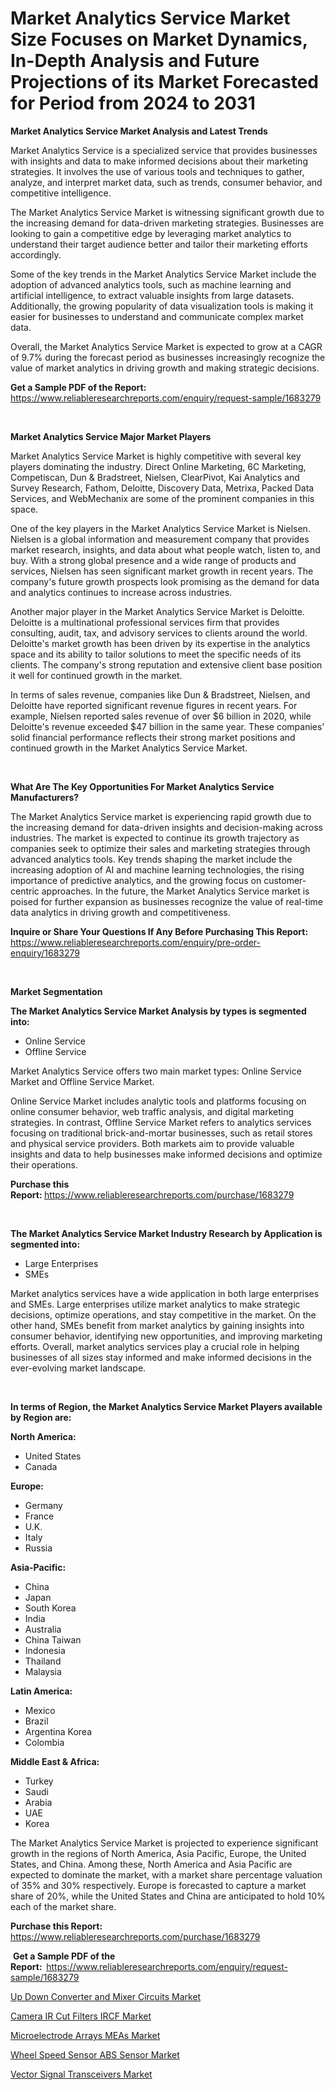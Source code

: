 <p><h1>Market Analytics Service Market Size Focuses on Market Dynamics, In-Depth Analysis and Future Projections of its Market Forecasted for Period from 2024 to 2031</h1></p><p><strong>Market Analytics Service Market Analysis and Latest Trends</strong></p>
<p><p>Market Analytics Service is a specialized service that provides businesses with insights and data to make informed decisions about their marketing strategies. It involves the use of various tools and techniques to gather, analyze, and interpret market data, such as trends, consumer behavior, and competitive intelligence.</p><p>The Market Analytics Service Market is witnessing significant growth due to the increasing demand for data-driven marketing strategies. Businesses are looking to gain a competitive edge by leveraging market analytics to understand their target audience better and tailor their marketing efforts accordingly. </p><p>Some of the key trends in the Market Analytics Service Market include the adoption of advanced analytics tools, such as machine learning and artificial intelligence, to extract valuable insights from large datasets. Additionally, the growing popularity of data visualization tools is making it easier for businesses to understand and communicate complex market data.</p><p>Overall, the Market Analytics Service Market is expected to grow at a CAGR of 9.7% during the forecast period as businesses increasingly recognize the value of market analytics in driving growth and making strategic decisions.</p></p>
<p><strong>Get a Sample PDF of the Report:&nbsp;</strong> <a href="https://www.reliableresearchreports.com/enquiry/request-sample/1683279">https://www.reliableresearchreports.com/enquiry/request-sample/1683279</a></p>
<p>&nbsp;</p>
<p><strong>Market Analytics Service Major Market Players</strong></p>
<p><p>Market Analytics Service Market is highly competitive with several key players dominating the industry. Direct Online Marketing, 6C Marketing, Competiscan, Dun & Bradstreet, Nielsen, ClearPivot, Kai Analytics and Survey Research, Fathom, Deloitte, Discovery Data, Metrixa, Packed Data Services, and WebMechanix are some of the prominent companies in this space.</p><p>One of the key players in the Market Analytics Service Market is Nielsen. Nielsen is a global information and measurement company that provides market research, insights, and data about what people watch, listen to, and buy. With a strong global presence and a wide range of products and services, Nielsen has seen significant market growth in recent years. The company's future growth prospects look promising as the demand for data and analytics continues to increase across industries.</p><p>Another major player in the Market Analytics Service Market is Deloitte. Deloitte is a multinational professional services firm that provides consulting, audit, tax, and advisory services to clients around the world. Deloitte's market growth has been driven by its expertise in the analytics space and its ability to tailor solutions to meet the specific needs of its clients. The company's strong reputation and extensive client base position it well for continued growth in the market.</p><p>In terms of sales revenue, companies like Dun & Bradstreet, Nielsen, and Deloitte have reported significant revenue figures in recent years. For example, Nielsen reported sales revenue of over $6 billion in 2020, while Deloitte's revenue exceeded $47 billion in the same year. These companies' solid financial performance reflects their strong market positions and continued growth in the Market Analytics Service Market.</p></p>
<p>&nbsp;</p>
<p><strong>What Are The Key Opportunities For Market Analytics Service Manufacturers?</strong></p>
<p><p>The Market Analytics Service market is experiencing rapid growth due to the increasing demand for data-driven insights and decision-making across industries. The market is expected to continue its growth trajectory as companies seek to optimize their sales and marketing strategies through advanced analytics tools. Key trends shaping the market include the increasing adoption of AI and machine learning technologies, the rising importance of predictive analytics, and the growing focus on customer-centric approaches. In the future, the Market Analytics Service market is poised for further expansion as businesses recognize the value of real-time data analytics in driving growth and competitiveness.</p></p>
<p><strong>Inquire or Share Your Questions If Any Before Purchasing This Report:</strong> <a href="https://www.reliableresearchreports.com/enquiry/pre-order-enquiry/1683279">https://www.reliableresearchreports.com/enquiry/pre-order-enquiry/1683279</a></p>
<p>&nbsp;</p>
<p><strong>Market Segmentation</strong></p>
<p><strong>The Market Analytics Service Market Analysis by types is segmented into:</strong></p>
<p><ul><li>Online Service</li><li>Offline Service</li></ul></p>
<p><p>Market Analytics Service offers two main market types: Online Service Market and Offline Service Market. </p><p>Online Service Market includes analytic tools and platforms focusing on online consumer behavior, web traffic analysis, and digital marketing strategies. In contrast, Offline Service Market refers to analytics services focusing on traditional brick-and-mortar businesses, such as retail stores and physical service providers. Both markets aim to provide valuable insights and data to help businesses make informed decisions and optimize their operations.</p></p>
<p><strong>Purchase this Report:&nbsp;</strong><a href="https://www.reliableresearchreports.com/purchase/1683279">https://www.reliableresearchreports.com/purchase/1683279</a></p>
<p>&nbsp;</p>
<p><strong>The Market Analytics Service Market Industry Research by Application is segmented into:</strong></p>
<p><ul><li>Large Enterprises</li><li>SMEs</li></ul></p>
<p><p>Market analytics services have a wide application in both large enterprises and SMEs. Large enterprises utilize market analytics to make strategic decisions, optimize operations, and stay competitive in the market. On the other hand, SMEs benefit from market analytics by gaining insights into consumer behavior, identifying new opportunities, and improving marketing efforts. Overall, market analytics services play a crucial role in helping businesses of all sizes stay informed and make informed decisions in the ever-evolving market landscape.</p></p>
<p>&nbsp;</p>
<p><strong>In terms of Region, the Market Analytics Service Market Players available by Region are:</strong></p>
<p>
    <p> <strong> North America: </strong>
        <ul>
            <li>United States</li>
            <li>Canada</li>
        </ul>
        </p> 
    <p> <strong> Europe: </strong>
        <ul>
            <li>Germany</li>
            <li>France</li>
            <li>U.K.</li>
            <li>Italy</li>
            <li>Russia</li>
        </ul>
        </p> 
    <p> <strong> Asia-Pacific: </strong>
        <ul>
            <li>China</li>
            <li>Japan</li>
            <li>South Korea</li>
            <li>India</li>
            <li>Australia</li>
            <li>China Taiwan</li>
            <li>Indonesia</li>
            <li>Thailand</li>
            <li>Malaysia</li>
        </ul>
        </p> 
    <p> <strong> Latin America: </strong>
        <ul>
            <li>Mexico</li>
            <li>Brazil</li>
            <li>Argentina Korea</li>
            <li>Colombia</li>
        </ul>
        </p> 
    <p> <strong> Middle East & Africa: </strong>
        <ul>
            <li>Turkey</li>
            <li>Saudi</li>
            <li>Arabia</li>
            <li>UAE</li>
            <li>Korea</li>
        </ul>
    </p>
    </p>
<p><p>The Market Analytics Service Market is projected to experience significant growth in the regions of North America, Asia Pacific, Europe, the United States, and China. Among these, North America and Asia Pacific are expected to dominate the market, with a market share percentage valuation of 35% and 30% respectively. Europe is forecasted to capture a market share of 20%, while the United States and China are anticipated to hold 10% each of the market share.</p></p>
<p><strong>Purchase this Report: </strong><a href="https://www.reliableresearchreports.com/purchase/1683279">https://www.reliableresearchreports.com/purchase/1683279</a></p>
<p>&nbsp;<strong>Get a Sample PDF of the Report:&nbsp;&nbsp;</strong><a href="https://www.reliableresearchreports.com/enquiry/request-sample/1683279">https://www.reliableresearchreports.com/enquiry/request-sample/1683279</a></p>
<p><strong></strong></p>
<p><p><a href="https://medium.com/@lawrenceguerrero666/up-down-converter-and-mixer-circuits-market-size-and-market-trends-complete-industry-overview-96ed794fed7c">Up Down Converter and Mixer Circuits Market</a></p><p><a href="https://medium.com/@lawrenceguerrero666/camera-ir-cut-filters-ircf-market-insights-into-market-cagr-market-trends-and-growth-strategies-3956a6fcf55c">Camera IR Cut Filters IRCF Market</a></p><p><a href="https://medium.com/@lawrenceguerrero666/microelectrode-arrays-meas-market-insights-into-market-cagr-market-trends-and-growth-strategies-8b6a3c339e1e">Microelectrode Arrays MEAs Market</a></p><p><a href="https://medium.com/@lawrenceguerrero666/wheel-speed-sensor-abs-sensor-market-comprehensive-assessment-by-type-application-and-geography-6d6cc2e12a74">Wheel Speed Sensor ABS Sensor Market</a></p><p><a href="https://medium.com/@lawrenceguerrero666/vector-signal-transceivers-market-analysis-and-sze-forecasted-for-period-from-2024-to-2031-4369a3128ba1">Vector Signal Transceivers Market</a></p></p>